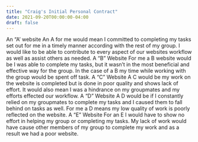 ```yaml
---
title: "Craig's Initial Personal Contract"
date: 2021-09-20T00:00:00-04:00
draft: false
---
```


An “A’ website 
An A for me would mean I committed to completing my tasks set out for me in a timely manner according with the rest of my group. I would like to be able to contribute to every aspect of our websites workflow as well as assist others as needed.
A “B” Website 
For me a B website would be I was able to complete my tasks, but it wasn’t in the most beneficial and effective way for the group. In the case of a B my time while working with the group would be spent off task.
A “C” Website
A C would be my work on the website is completed but is done in poor quality and shows lack of effort. It would also mean I was a hindrance on my groupmates and my efforts effected our workflow.
A “D” Website 
A D would be if I constantly relied on my groupmates to complete my tasks and I caused them to fall behind on tasks as well. For me a D means my low quality of work is poorly reflected on the website.
A “E” Website 
For an E I would have to show no effort in helping my group or completing my tasks. My lack of work would have cause other members of my group to complete my work and as a result we had a poor website. 

